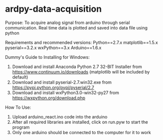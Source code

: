 # ardpy-data-acquisition

Purpose: To acquire analog signal from arduino through serial communication. Real time data is plotted and saved into data file using python

Requirements and recommended versions:
Python==2.7.x
matplotlib==1.5.x
pyserial==3.2.x
wxPython==3.x
Arduino==1.6.x

Dummy's Guide to Installing for Windows:
1. Download and install Anaconda Python 2.7 32-BIT Installer from https://www.continuum.io/downloads (matplotlib will be included by default)
2. Download and install pyserial-2.7.win32.exe from https://pypi.python.org/pypi/pyserial/2.7
3. Download and install wxPython3.0-win32-py27 from https://wxpython.org/download.php

How To Use:
1. Upload arduino_react.ino code into the arduino
2. After all required libraries are installed, click on run.pyw to start the program
3. Only one arduino should be connected to the computer for it to work
